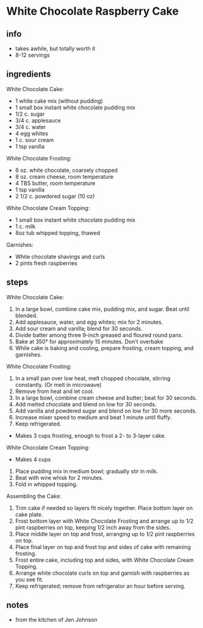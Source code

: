 # White Chocolate Raspberry Cake

## info
* takes awhile, but totally worth it
* 8-12 servings
  
## ingredients
White Chocolate Cake:
* 1 white cake mix (without pudding)
* 1 small box instant white chocolate pudding mix
* 1/2 c. sugar
* 3/4 c. applesauce
* 3/4 c. water
* 4 egg whites
* 1 c. sour cream
* 1 tsp vanilla

White Chocolate Frosting:  
* 6 oz. white chocolate, coarsely chopped
* 8 oz. cream cheese, room temperature
* 4 TBS butter, room temperature
* 1 tsp vanilla
* 2 1/2 c. powdered sugar (10 oz)

White Chocolate Cream Topping:
* 1 small box instant white chocolate pudding mix
* 1 c. milk
* 8oz tub whipped topping, thawed

Garnishes:
* White chocolate shavings and curls
* 2 pints fresh raspberries

## steps
White Chocolate Cake:
1. In a large bowl, combine cake mix, pudding mix, and sugar. Beat until blended.
2. Add applesauce, water, and egg whites; mix for 2 minutes.
3. Add sour cream and vanilla; blend for 30 seconds.
4. Divide batter among three 9-inch greased and floured round pans.
5. Bake at 350° for approximately 15 minutes. Don't overbake
6. While cake is baking and cooling, prepare frosting, cream topping, and garnishes.

White Chocolate Frosting:
1. In a small pan over low heat, melt chopped chocolate, stirring constantly. (Or melt in microwave)
2. Remove from heat and let cool.
3. In a large bowl, combine cream cheese and butter; beat for 30 seconds.
4. Add melted chocolate and blend on low for 30 seconds.
5. Add vanilla and powdered sugar and blend on low for 30 more seconds.
6. Increase mixer speed to medium and beat 1 minute until fluffy.
7. Keep refrigerated.
* Makes 3 cups frosting, enough to frost a 2- to 3-layer cake.

White Chocolate Cream Topping:
* Makes 4 cups
1. Place pudding mix in medium bowl; gradually stir in milk.
2. Beat with wire whisk for 2 minutes.
3. Fold in whipped topping.

Assembling the Cake:
1. Trim cake if needed so layers fit nicely together. Place bottom layer on cake plate.
2. Frost bottom layer with White Chocolate Frosting and arrange up to 1/2 pint raspberries on top, keeping 1/2 inch away from the sides.
3. Place middle layer on top and frost, arranging up to 1/2 pint raspberries on top.
4. Place final layer on top and frost top and sides of cake with remaining frosting.
5. Frost entire cake, including top and sides, with White Chocolate Cream Topping.
6. Arrange white chocolate curls on top and garnish with raspberries as you see fit.
7. Keep refrigerated; remove from refrigerator an hour before serving.

## notes  
* from the kitchen of Jen Johnson
